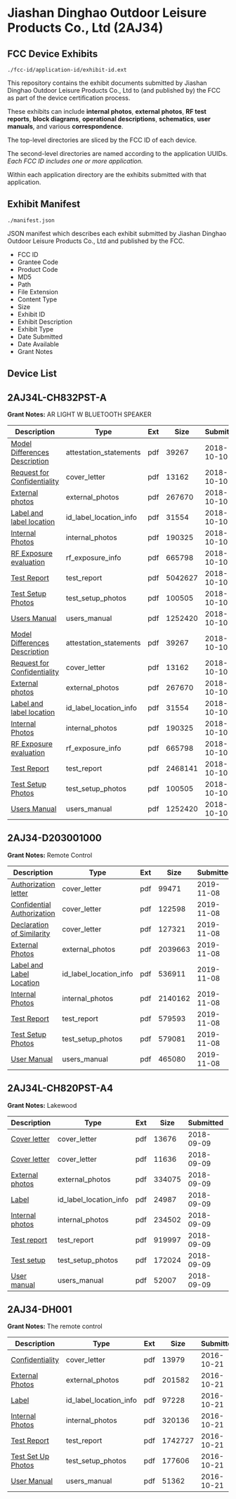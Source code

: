 # Jiashan Dinghao Outdoor Leisure Products Co., Ltd (2AJ34)
## FCC Device Exhibits

```
./fcc-id/application-id/exhibit-id.ext
```

This repository contains the exhibit documents submitted by Jiashan Dinghao Outdoor Leisure Products Co., Ltd to (and published by) the FCC as part of the device certification process.

These exhibits can include **internal photos**, **external photos**, **RF test reports**, **block diagrams**, **operational descriptions**, **schematics**, **user manuals**, and various **correspondence**.

The top-level directories are sliced by the FCC ID of each device.

The second-level directories are named according to the application UUIDs. *Each FCC ID includes one or more application.*

Within each application directory are the exhibits submitted with that application. 

## Exhibit Manifest

```
./manifest.json
```

JSON manifest which describes each exhibit submitted by Jiashan Dinghao Outdoor Leisure Products Co., Ltd and published by the FCC.

- FCC ID
- Grantee Code
- Product Code
- MD5
- Path
- File Extension
- Content Type
- Size
- Exhibit ID
- Exhibit Description
- Exhibit Type
- Date Submitted
- Date Available
- Grant Notes

## Device List
## 2AJ34L-CH832PST-A
**Grant Notes:** AR LIGHT W BLUETOOTH SPEAKER

| Description | Type | Ext | Size | Submitted | Available |
| ----------- | ---- | --- | ---- | --------- | --------- |
| [Model Differences Description](2AJ34L-CH832PST-A/719a155c6d168fbe95314282a79d9116/4030868.pdf) | attestation_statements | pdf | 39267 | 2018-10-10 | 2018-10-10 |
| [Request for Confidentiality](2AJ34L-CH832PST-A/719a155c6d168fbe95314282a79d9116/4030867.pdf) | cover_letter | pdf | 13162 | 2018-10-10 | 2018-10-10 |
| [External photos](2AJ34L-CH832PST-A/719a155c6d168fbe95314282a79d9116/4030869.pdf) | external_photos | pdf | 267670 | 2018-10-10 | 2018-10-10 |
| [Label and label location](2AJ34L-CH832PST-A/719a155c6d168fbe95314282a79d9116/4030871.pdf) | id_label_location_info | pdf | 31554 | 2018-10-10 | 2018-10-10 |
| [Internal Photos](2AJ34L-CH832PST-A/719a155c6d168fbe95314282a79d9116/4030870.pdf) | internal_photos | pdf | 190325 | 2018-10-10 | 2018-10-10 |
| [RF Exposure evaluation](2AJ34L-CH832PST-A/719a155c6d168fbe95314282a79d9116/4030876.pdf) | rf_exposure_info | pdf | 665798 | 2018-10-10 | 2018-10-10 |
| [Test Report](2AJ34L-CH832PST-A/719a155c6d168fbe95314282a79d9116/4030875.pdf) | test_report | pdf | 5042627 | 2018-10-10 | 2018-10-10 |
| [Test Setup Photos](2AJ34L-CH832PST-A/719a155c6d168fbe95314282a79d9116/4030874.pdf) | test_setup_photos | pdf | 100505 | 2018-10-10 | 2018-10-10 |
| [Users Manual](2AJ34L-CH832PST-A/719a155c6d168fbe95314282a79d9116/4030877.pdf) | users_manual | pdf | 1252420 | 2018-10-10 | 2018-10-10 |
| [Model Differences Description](2AJ34L-CH832PST-A/ceb61b37abb8d0a67aa0da91a62c72b3/4030868.pdf) | attestation_statements | pdf | 39267 | 2018-10-10 | 2018-10-10 |
| [Request for Confidentiality](2AJ34L-CH832PST-A/ceb61b37abb8d0a67aa0da91a62c72b3/4030867.pdf) | cover_letter | pdf | 13162 | 2018-10-10 | 2018-10-10 |
| [External photos](2AJ34L-CH832PST-A/ceb61b37abb8d0a67aa0da91a62c72b3/4030869.pdf) | external_photos | pdf | 267670 | 2018-10-10 | 2018-10-10 |
| [Label and label location](2AJ34L-CH832PST-A/ceb61b37abb8d0a67aa0da91a62c72b3/4030871.pdf) | id_label_location_info | pdf | 31554 | 2018-10-10 | 2018-10-10 |
| [Internal Photos](2AJ34L-CH832PST-A/ceb61b37abb8d0a67aa0da91a62c72b3/4030870.pdf) | internal_photos | pdf | 190325 | 2018-10-10 | 2018-10-10 |
| [RF Exposure evaluation](2AJ34L-CH832PST-A/ceb61b37abb8d0a67aa0da91a62c72b3/4030876.pdf) | rf_exposure_info | pdf | 665798 | 2018-10-10 | 2018-10-10 |
| [Test Report](2AJ34L-CH832PST-A/ceb61b37abb8d0a67aa0da91a62c72b3/4030901.pdf) | test_report | pdf | 2468141 | 2018-10-10 | 2018-10-10 |
| [Test Setup Photos](2AJ34L-CH832PST-A/ceb61b37abb8d0a67aa0da91a62c72b3/4030874.pdf) | test_setup_photos | pdf | 100505 | 2018-10-10 | 2018-10-10 |
| [Users Manual](2AJ34L-CH832PST-A/ceb61b37abb8d0a67aa0da91a62c72b3/4030877.pdf) | users_manual | pdf | 1252420 | 2018-10-10 | 2018-10-10 |
## 2AJ34-D203001000
**Grant Notes:** Remote Control

| Description | Type | Ext | Size | Submitted | Available |
| ----------- | ---- | --- | ---- | --------- | --------- |
| [Authorization letter](2AJ34-D203001000/f0e146a9cd6c8a5ebfb0021f5707a162/4509776.pdf) | cover_letter | pdf | 99471 | 2019-11-08 | 2019-11-08 |
| [Confidential Authorization](2AJ34-D203001000/f0e146a9cd6c8a5ebfb0021f5707a162/4509777.pdf) | cover_letter | pdf | 122598 | 2019-11-08 | 2019-11-08 |
| [Declaration of Similarity](2AJ34-D203001000/f0e146a9cd6c8a5ebfb0021f5707a162/4509778.pdf) | cover_letter | pdf | 127321 | 2019-11-08 | 2019-11-08 |
| [External Photos](2AJ34-D203001000/f0e146a9cd6c8a5ebfb0021f5707a162/4509780.pdf) | external_photos | pdf | 2039663 | 2019-11-08 | 2019-11-08 |
| [Label and Label Location](2AJ34-D203001000/f0e146a9cd6c8a5ebfb0021f5707a162/4509781.pdf) | id_label_location_info | pdf | 536911 | 2019-11-08 | 2019-11-08 |
| [Internal Photos](2AJ34-D203001000/f0e146a9cd6c8a5ebfb0021f5707a162/4509782.pdf) | internal_photos | pdf | 2140162 | 2019-11-08 | 2019-11-08 |
| [Test Report](2AJ34-D203001000/f0e146a9cd6c8a5ebfb0021f5707a162/4509785.pdf) | test_report | pdf | 579593 | 2019-11-08 | 2019-11-08 |
| [Test Setup Photos](2AJ34-D203001000/f0e146a9cd6c8a5ebfb0021f5707a162/4509786.pdf) | test_setup_photos | pdf | 579081 | 2019-11-08 | 2019-11-08 |
| [User Manual](2AJ34-D203001000/f0e146a9cd6c8a5ebfb0021f5707a162/4509787.pdf) | users_manual | pdf | 465080 | 2019-11-08 | 2019-11-08 |
## 2AJ34L-CH820PST-A4
**Grant Notes:** Lakewood

| Description | Type | Ext | Size | Submitted | Available |
| ----------- | ---- | --- | ---- | --------- | --------- |
| [Cover letter](2AJ34L-CH820PST-A4/e43f7f4be55268f1e41d0b05ff3cc805/3996604.pdf) | cover_letter | pdf | 13676 | 2018-09-09 | 2018-09-09 |
| [Cover letter](2AJ34L-CH820PST-A4/e43f7f4be55268f1e41d0b05ff3cc805/3996605.pdf) | cover_letter | pdf | 11636 | 2018-09-09 | 2018-09-09 |
| [External photos](2AJ34L-CH820PST-A4/e43f7f4be55268f1e41d0b05ff3cc805/3996606.pdf) | external_photos | pdf | 334075 | 2018-09-09 | 2018-09-09 |
| [Label](2AJ34L-CH820PST-A4/e43f7f4be55268f1e41d0b05ff3cc805/3996607.pdf) | id_label_location_info | pdf | 24987 | 2018-09-09 | 2018-09-09 |
| [Internal photos](2AJ34L-CH820PST-A4/e43f7f4be55268f1e41d0b05ff3cc805/3996608.pdf) | internal_photos | pdf | 234502 | 2018-09-09 | 2018-09-09 |
| [Test report](2AJ34L-CH820PST-A4/e43f7f4be55268f1e41d0b05ff3cc805/3996611.pdf) | test_report | pdf | 919997 | 2018-09-09 | 2018-09-09 |
| [Test setup](2AJ34L-CH820PST-A4/e43f7f4be55268f1e41d0b05ff3cc805/3996612.pdf) | test_setup_photos | pdf | 172024 | 2018-09-09 | 2018-09-09 |
| [User manual](2AJ34L-CH820PST-A4/e43f7f4be55268f1e41d0b05ff3cc805/3996613.pdf) | users_manual | pdf | 52007 | 2018-09-09 | 2018-09-09 |
## 2AJ34-DH001
**Grant Notes:** The remote control

| Description | Type | Ext | Size | Submitted | Available |
| ----------- | ---- | --- | ---- | --------- | --------- |
| [Confidentiality](2AJ34-DH001/0f9625dbf2952a59ed6acbe95ecd1910/3170735.pdf) | cover_letter | pdf | 13979 | 2016-10-21 | 2016-10-23 |
| [External Photos](2AJ34-DH001/0f9625dbf2952a59ed6acbe95ecd1910/3170736.pdf) | external_photos | pdf | 201582 | 2016-10-21 | 2016-10-23 |
| [Label](2AJ34-DH001/0f9625dbf2952a59ed6acbe95ecd1910/3170738.pdf) | id_label_location_info | pdf | 97228 | 2016-10-21 | 2016-10-23 |
| [Internal Photos](2AJ34-DH001/0f9625dbf2952a59ed6acbe95ecd1910/3170737.pdf) | internal_photos | pdf | 320136 | 2016-10-21 | 2016-10-23 |
| [Test Report](2AJ34-DH001/0f9625dbf2952a59ed6acbe95ecd1910/3170742.pdf) | test_report | pdf | 1742727 | 2016-10-21 | 2016-10-23 |
| [Test Set Up Photos](2AJ34-DH001/0f9625dbf2952a59ed6acbe95ecd1910/3170741.pdf) | test_setup_photos | pdf | 177606 | 2016-10-21 | 2016-10-23 |
| [User Manual](2AJ34-DH001/0f9625dbf2952a59ed6acbe95ecd1910/3170744.pdf) | users_manual | pdf | 51362 | 2016-10-21 | 2016-10-23 |
